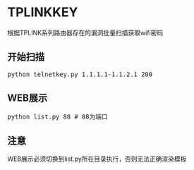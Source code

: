 # TPLINKKEY
根据TPLINK系列路由器存在的漏洞批量扫描获取wifi密码
## 开始扫描
<pre>python telnetkey.py 1.1.1.1-1.1.2.1 200</pre>
## WEB展示
<pre>python list.py 88 # 88为端口</pre>
## 注意
WEB展示必须切换到list.py所在目录执行，否则无法正确渲染模板

